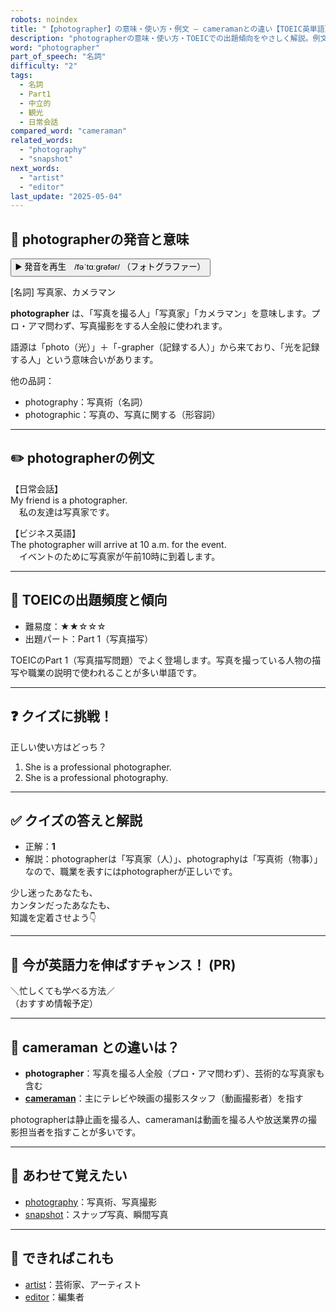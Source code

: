 ```yaml
---
robots: noindex
title: "【photographer】の意味・使い方・例文 ― cameramanとの違い【TOEIC英単語】"
description: "photographerの意味・使い方・TOEICでの出題傾向をやさしく解説。例文・クイズ付きでcameramanとの違いもわかりやすく学べます。"
word: "photographer"
part_of_speech: "名詞"
difficulty: "2"
tags:
  - 名詞
  - Part1
  - 中立的
  - 観光
  - 日常会話
compared_word: "cameraman"
related_words:
  - "photography"
  - "snapshot"
next_words:
  - "artist"
  - "editor"
last_update: "2025-05-04"
---
```


## 🔰 photographerの発音と意味

<button class="play-audio" onclick="playTTS('photographer')">
  <span class="play-audio-main">
    ▶️ 発音を再生　/fəˈtɑːɡrəfər/
  </span>
  <span class="play-audio-sub">
    （フォトグラファー）
  </span>
</button>

[名詞] 写真家、カメラマン

**photographer** は、「写真を撮る人」「写真家」「カメラマン」を意味します。プロ・アマ問わず、写真撮影をする人全般に使われます。

語源は「photo（光）」＋「-grapher（記録する人）」から来ており、「光を記録する人」という意味合いがあります。

他の品詞：  
- photography：写真術（名詞）
- photographic：写真の、写真に関する（形容詞）

---

## ✏️ photographerの例文

【日常会話】  
My friend is a photographer.  
　私の友達は写真家です。

【ビジネス英語】  
The photographer will arrive at 10 a.m. for the event.  
　イベントのために写真家が午前10時に到着します。

---

## 🎯 TOEICの出題頻度と傾向

- 難易度：★★☆☆☆
- 出題パート：Part 1（写真描写）

TOEICのPart 1（写真描写問題）でよく登場します。写真を撮っている人物の描写や職業の説明で使われることが多い単語です。

---

## ❓ クイズに挑戦！

正しい使い方はどっち？

1. She is a professional photographer.  
2. She is a professional photography.

---

## ✅ クイズの答えと解説

- 正解：**1**
- 解説：photographerは「写真家（人）」、photographyは「写真術（物事）」なので、職業を表すにはphotographerが正しいです。

少し迷ったあなたも、  
カンタンだったあなたも、  
知識を定着させよう👇️

---

## 🚀 今が英語力を伸ばすチャンス！ (PR)

<div class="info-center">
＼忙しくても学べる方法／<br>  
（おすすめ情報予定）
</div>

---

## 🤔  cameraman との違いは？

- **photographer**：写真を撮る人全般（プロ・アマ問わず）、芸術的な写真家も含む
- **[cameraman](/word/cameraman)**：主にテレビや映画の撮影スタッフ（動画撮影者）を指す

photographerは静止画を撮る人、cameramanは動画を撮る人や放送業界の撮影担当者を指すことが多いです。

---

## 🧩 あわせて覚えたい

- [photography](/word/photography)：写真術、写真撮影
- [snapshot](/word/snapshot)：スナップ写真、瞬間写真

---

## 📖 できればこれも

- [artist](/word/artist)：芸術家、アーティスト
- [editor](/word/editor)：編集者

<!-- cvid: aid10_bid30 -->
